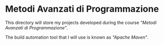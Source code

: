 # Metodi Avanzati di Programmazione
This directory will store my projects developed during the course *"Metodi Avanzati di Programmazione"*.

The build automation tool that I will use is known as *"Apache Maven"*.

